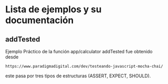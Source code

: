# Lista de ejemplos y su documentación

## addTested 
Ejemplo Práctico de la función app/calculator addTested fue obtenido desde 
```url
https://www.paradigmadigital.com/dev/testeando-javascript-mocha-chai/
```
este pasa por tres tipos de estructuras (ASSERT, EXPECT, SHOULD).